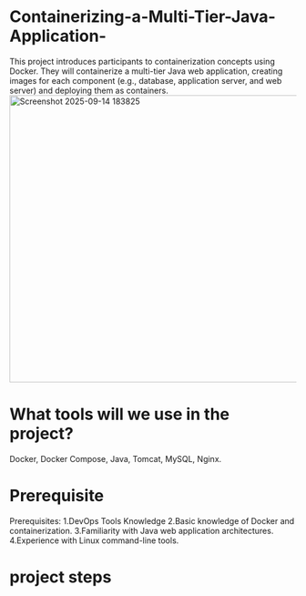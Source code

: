 # Containerizing-a-Multi-Tier-Java-Application-
This project introduces participants to containerization concepts using Docker. They will containerize a  multi-tier Java web application, creating images for each component (e.g., database, application server,  and web server) and deploying them as containers.
<img width="912" height="504" alt="Screenshot 2025-09-14 183825" src="https://github.com/user-attachments/assets/2b87b576-6a31-482f-b0b8-64664023f6ea" />

# What tools will we use in the project?
Docker, Docker Compose, Java, Tomcat, MySQL, Nginx.

# Prerequisite
Prerequisites: 
1.DevOps Tools Knowledge 
2.Basic knowledge of Docker and containerization. 
3.Familiarity with Java web application architectures. 
4.Experience with Linux command-line tools.

# project steps
